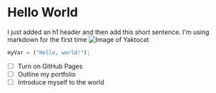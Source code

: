 # Hello World
I just added an h1 header and then add this short sentence. I'm using markdown for the first time
![Image of Yaktocat](https://octodex.github.com/images/yaktocat.png)
``` python
myVar = ("Hello, world!");
```
- [ ] Turn on GitHub Pages
- [ ] Outline my portfolio
- [ ] Introduce myself to the world
